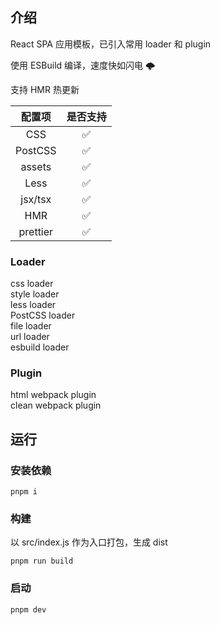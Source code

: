 ## 介绍

React SPA 应用模板，已引入常用 loader 和 plugin

使用 ESBuild 编译，速度快如闪电 🌩

支持 HMR 热更新

|  配置项  | 是否支持 |
| :------: | :------: |
|   CSS    |    ✅    |
| PostCSS  |    ✅    |
|  assets  |    ✅    |
|   Less   |    ✅    |
| jsx/tsx  |    ✅    |
|   HMR    |    ✅    |
| prettier |    ✅    |

### Loader

css loader \
style loader \
less loader \
PostCSS loader \
file loader \
url loader \
esbuild loader

### Plugin

html webpack plugin \
clean webpack plugin

## 运行

### 安装依赖

```shell
pnpm i
```

### 构建

以 src/index.js 作为入口打包，生成 dist

```shell
pnpm run build
```

### 启动

```shell
pnpm dev
```
